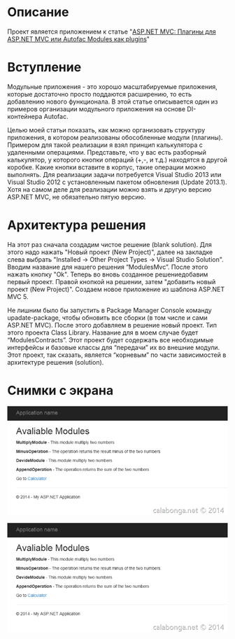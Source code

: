 # Описание
Проект является приложением к статье "[ASP.NET MVC: Плагины для ASP.NET MVC или Autofac Modules как plugins](/blog/post/asp-net-mvc-plaginy-dlya-ili-autofac-modules-kak-plugins)" 

# Вступление
Модульные приложения - это хорошо масштабируемые приложения, которые достаточно просто поддаются расширению, то есть добавлению нового функционала. В этой статье описывается один из примеров организации модульного приложения на основе DI-контейнера Autofac.

Целью моей статьи показать, как можно организовать структуру приложения, в котором реализованы обособленные модули (плагины). Примером для такой реализации я взял принцип калькулятора с удаленными операциями. Представьте, что у вас есть разборный калькулятор, у которого кнопки операций (+,-, и т.д.) находятся в другой коробке. Какие кнопки вставите в корпус, такие операции можно выполнять. Для реализации задачи потребуется Visual Studio 2013 или Visual Studio 2012 c установленным пакетом обновления (Update 2013.1). Хотя на самом деле для реализации можно взять и другую версию ASP.NET MVC, не обязательно пятую версию.

# Архитектура решения
На этот раз сначала создадим чистое решение (blank solution). Для этого надо нажать "Новый проект (New Project)", далее на закладке слева выбрать "Installed -> Other Project Types -> Visual Studio Solution". Вводим название для нашего решения “ModulesMvc”. После этого нажать кнопку "Ok". Теперь во вновь созданное решениедобавим первый проект. Правой кнопкой на решении, затем "добавить новый проект (New Project)". Создаем новое приложение из шаблона ASP.NET MVC 5.

Не лишним было бы запустить в Package Manager Console команду upadate-package, чтобы обновить все сборки (в том числе и сами ASP.NET MVC). После этого добавляем в решение новый проект. Тип этого проекта Class Library. Название для в моем случае будет “ModulesContracts”. Этот проект будет содержать все необходимые интерфейсы и базовые классы для “передачи” их во внешние модули. Этот проект, так сказать, является “корневым” по части зависимостей в архитектуре решения (solution).

# Снимки с экрана

![10](Stuff/153-20.png)

![20](Stuff/153-20.png)
